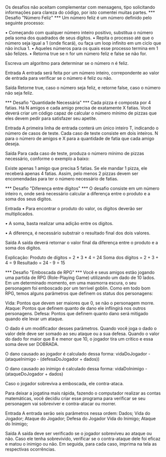 Os desafios não aceitam complementar com mensagens, tipo solicitando informações para clareza do código, por isto comentei muitas partes.
*** Desafio "Número Feliz" ***
Um número feliz é um número definido pelo seguinte processo:

• Começando com qualquer número inteiro positivo, substitua o número pela soma dos quadrados de seus dígitos.
• Repita o processo até que o número seja igual a 1 (onde ficará), ou faça um loop infinito em um ciclo que não inclua 1.
• Aqueles números para os quais esse processo termina em 1 são felizes.
• Retorna true se n for um número feliz e false se não for.

Escreva um algoritmo para determinar se o número n é feliz.

Entrada
A entrada será feita por um número inteiro, correpondente ao valor de entrada para verificar se  o número é feliz ou não.

Saída
Retorne true, caso o número seja feliz, e retorne false, caso o número não seja feliz.



*** Desafio "Quantidade Necessária" ***
Cada pizza é composta por 4 fatias. Há N amigos e cada amigo precisa de exatamente X fatias.
Você deverá criar um código capaz de calcular o número mínimo de pizzas que eles devem pedir para satisfazer seu apetite.

Entrada 
A primeira linha de entrada conterá um único inteiro T, indicando o número de casos de teste.
Cada caso de teste consiste em dois inteiros. N para o número de amigos e X para a quantidade de fatia que cada amigo deseja.

Saída
Para cada caso de teste, produza o número mínimo de pizzas necessário, conforme o exemplo a baixo:

Existe apenas 1 amigo que precisa 5 fatias. Se ele mandar 1 pizza, ele receberá apenas 4 fatias. Assim, pelo menos 2 pizzas devem ser encomendadas
para ter o número necessário de fatias.


*** Desafio "Diferença entre dígitos" ***
O desafio consiste em um número inteiro n, onde será necessário calcular a diferença entre o produto e a soma dos seus digitos.

Entrada 
• Para encontrar o produto do valor, os dígitos deverão ser multiplicados.

• A soma, basta realizar uma adição entre os dígitos.

• A diferença, é necessário substrair o resultado final dos dois valores.

Saída
A saída deverá retornar o valor final da diferença entre o produto e a soma dos digitos.

Explicação:
Produto de dígitos = 2 * 3 * 4 = 24
Soma dos dígitos = 2 + 3 + 4 = 9
Resultado = 24 - 9 = 15


*** Desafio "Emboscada de RPG" ***
Você e seus amigos estão jogando uma partida de RPG (Role-Playing Game) utilizando um dado de 10 lados. Em um determinado momento, em uma masmorra escura, o seu personagem foi emboscado por um terrível goblin. Como em todo bom RPG, temos alguns parâmetros que definem os status dos personagens:

Vida: Pontos que devem ser maiores que 0, se não o personagem morre.
Ataque: Pontos que definem quanto de dano ele inflingirá nos outros personagens.
Defesa: Pontos que definem quanto dano será mitigado quando ele levar um ataque.

O dado é um modificador desses parâmetros. Quando você joga o dado o valor dele deve ser somado ao seu ataque ou a sua defesa. Quando o valor do dado for maior que 8 e menor que 10, o jogador tira um crítico e essa soma deve ser DOBRADA.

O dano causado ao jogador é calculado dessa forma:
vidaDoJogador - (ataqueInimigo - (defesaDoJogador + dados))

O dano causado ao inimigo é calculado dessa forma:
vidaDoInimigo - (ataqueDoJogador + dados)

Caso o jogador sobreviva a emboscada, ele contra-ataca.

Para deixar a jogatina mais rápida, fazendo o computador realizar as contas matemáticas, você decidiu criar esse programa para verificar se seu personagem vai sobreviver e contra-atacar ou morrer.

Entrada
A entrada serão seis parâmetros nessa ordem:
Dados;
Vida do Jogador;
Ataque do Jogador;
Defesa do Jogador
Vida do Inimigo;
Ataque do Inimigo;

Saída
A saída deve ser verificado se o jogador sobreviveu ao ataque ou não. Caso ele tenha sobrevivido, verificar se o contra-ataque dele foi eficaz e matou o inimigo ou não. Em seguida, para cada caso, imprima na tela as respectivas ocorrências.